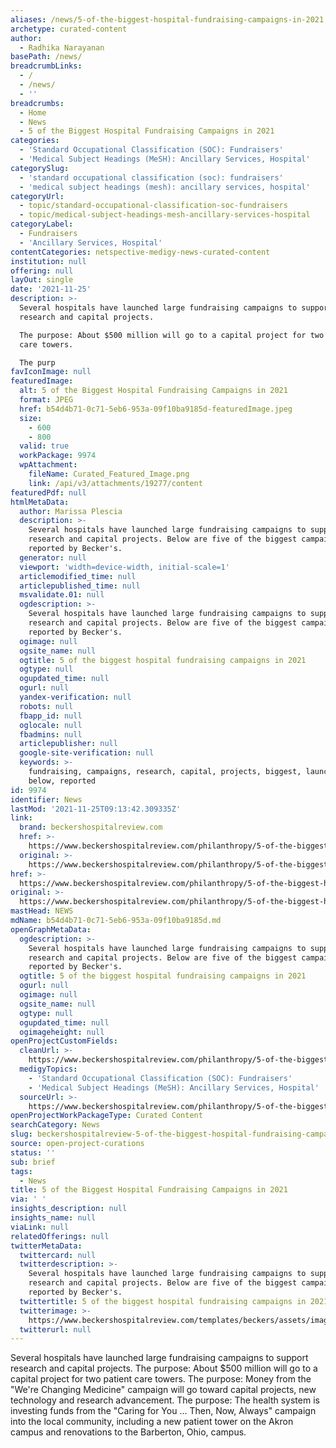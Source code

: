 ```yaml
---
aliases: /news/5-of-the-biggest-hospital-fundraising-campaigns-in-2021
archetype: curated-content
author:
  - Radhika Narayanan
basePath: /news/
breadcrumbLinks:
  - /
  - /news/
  - ''
breadcrumbs:
  - Home
  - News
  - 5 of the Biggest Hospital Fundraising Campaigns in 2021
categories:
  - 'Standard Occupational Classification (SOC): Fundraisers'
  - 'Medical Subject Headings (MeSH): Ancillary Services, Hospital'
categorySlug:
  - 'standard occupational classification (soc): fundraisers'
  - 'medical subject headings (mesh): ancillary services, hospital'
categoryUrl:
  - topic/standard-occupational-classification-soc-fundraisers
  - topic/medical-subject-headings-mesh-ancillary-services-hospital
categoryLabel:
  - Fundraisers
  - 'Ancillary Services, Hospital'
contentCategories: netspective-medigy-news-curated-content
institution: null
offering: null
layOut: single
date: '2021-11-25'
description: >-
  Several hospitals have launched large fundraising campaigns to support
  research and capital projects.

  The purpose: About $500 million will go to a capital project for two patient
  care towers.

  The purp
favIconImage: null
featuredImage:
  alt: 5 of the Biggest Hospital Fundraising Campaigns in 2021
  format: JPEG
  href: b54d4b71-0c71-5eb6-953a-09f10ba9185d-featuredImage.jpeg
  size:
    - 600
    - 800
  valid: true
  workPackage: 9974
  wpAttachment:
    fileName: Curated_Featured_Image.png
    link: /api/v3/attachments/19277/content
featuredPdf: null
htmlMetaData:
  author: Marissa Plescia
  description: >-
    Several hospitals have launched large fundraising campaigns to support
    research and capital projects. Below are five of the biggest campaigns, as
    reported by Becker's.
  generator: null
  viewport: 'width=device-width, initial-scale=1'
  articlemodified_time: null
  articlepublished_time: null
  msvalidate.01: null
  ogdescription: >-
    Several hospitals have launched large fundraising campaigns to support
    research and capital projects. Below are five of the biggest campaigns, as
    reported by Becker's.
  ogimage: null
  ogsite_name: null
  ogtitle: 5 of the biggest hospital fundraising campaigns in 2021
  ogtype: null
  ogupdated_time: null
  ogurl: null
  yandex-verification: null
  robots: null
  fbapp_id: null
  oglocale: null
  fbadmins: null
  articlepublisher: null
  google-site-verification: null
  keywords: >-
    fundraising, campaigns, research, capital, projects, biggest, launched,
    below, reported
id: 9974
identifier: News
lastMod: '2021-11-25T09:13:42.309335Z'
link:
  brand: beckershospitalreview.com
  href: >-
    https://www.beckershospitalreview.com/philanthropy/5-of-the-biggest-hospital-fundraising-campaigns-in-2021.html
  original: >-
    https://www.beckershospitalreview.com/philanthropy/5-of-the-biggest-hospital-fundraising-campaigns-in-2021.html
href: >-
  https://www.beckershospitalreview.com/philanthropy/5-of-the-biggest-hospital-fundraising-campaigns-in-2021.html
original: >-
  https://www.beckershospitalreview.com/philanthropy/5-of-the-biggest-hospital-fundraising-campaigns-in-2021.html
mastHead: NEWS
mdName: b54d4b71-0c71-5eb6-953a-09f10ba9185d.md
openGraphMetaData:
  ogdescription: >-
    Several hospitals have launched large fundraising campaigns to support
    research and capital projects. Below are five of the biggest campaigns, as
    reported by Becker's.
  ogtitle: 5 of the biggest hospital fundraising campaigns in 2021
  ogurl: null
  ogimage: null
  ogsite_name: null
  ogtype: null
  ogupdated_time: null
  ogimageheight: null
openProjectCustomFields:
  cleanUrl: >-
    https://www.beckershospitalreview.com/philanthropy/5-of-the-biggest-hospital-fundraising-campaigns-in-2021.html
  medigyTopics:
    - 'Standard Occupational Classification (SOC): Fundraisers'
    - 'Medical Subject Headings (MeSH): Ancillary Services, Hospital'
  sourceUrl: >-
    https://www.beckershospitalreview.com/philanthropy/5-of-the-biggest-hospital-fundraising-campaigns-in-2021.html
openProjectWorkPackageType: Curated Content
searchCategory: News
slug: beckershospitalreview-5-of-the-biggest-hospital-fundraising-campaigns-in-2021
source: open-project-curations
status: ''
sub: brief
tags:
  - News
title: 5 of the Biggest Hospital Fundraising Campaigns in 2021
via: ' '
insights_description: null
insights_name: null
viaLink: null
relatedOfferings: null
twitterMetaData:
  twittercard: null
  twitterdescription: >-
    Several hospitals have launched large fundraising campaigns to support
    research and capital projects. Below are five of the biggest campaigns, as
    reported by Becker's.
  twittertitle: 5 of the biggest hospital fundraising campaigns in 2021
  twitterimage: >-
    https://www.beckershospitalreview.com/templates/beckers/assets/images/bhr-og-image.png
  twitterurl: null
---
```

<p>Several hospitals have launched large fundraising campaigns to support research and capital projects.
The purpose: About $500 million will go to a capital project for two patient care towers.
The purpose: Money from the "We're Changing Medicine" campaign will go toward capital projects, new technology and research advancement.
The purpose: The health system is investing funds from the "Caring for You … Then, Now, Always" campaign into the local community, including a new patient tower on the Akron campus and renovations to the Barberton, Ohio, campus.</p>